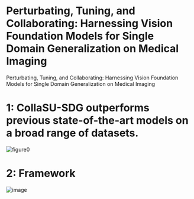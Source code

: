 # Perturbating, Tuning, and Collaborating: Harnessing Vision Foundation Models for Single Domain Generalization on Medical Imaging

Perturbating, Tuning, and Collaborating: Harnessing Vision Foundation Models for Single Domain Generalization on Medical Imaging


# 1: CollaSU-SDG outperforms previous state-of-the-art models on a broad range of datasets.
![figure0](https://github.com/user-attachments/assets/cb24d999-83b9-468a-95d6-a09a779b101d)
# 2: Framework
![image](https://github.com/user-attachments/assets/ec345990-2ef0-424a-a6b7-90e2c99316b8)
